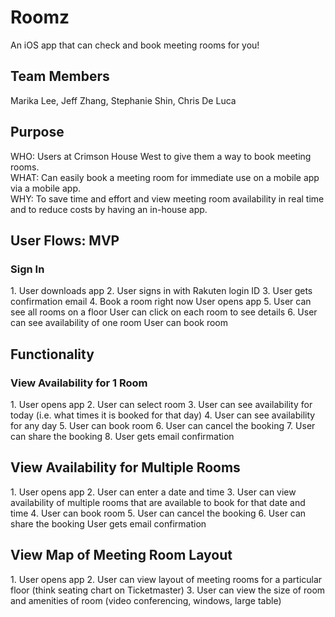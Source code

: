 <h1>Roomz</h1>
An iOS app that can check and book meeting rooms for you! 

<h2>Team Members</h2>
Marika Lee, Jeff Zhang, Stephanie Shin, Chris De Luca

<h2>Purpose</h2>
WHO: Users at Crimson House West to give them a way to book meeting rooms.<br>
WHAT: Can easily book a meeting room for immediate use on a mobile app via a mobile app. <br>
WHY: To save time and effort and view meeting room availability in real time and to reduce costs by having an in-house app.<br>

<h2>User Flows: MVP</h2>
<h3>Sign In</h3>
1. User downloads app
2. User signs in with Rakuten login ID 
3. User gets confirmation email
4. Book a room right now User opens app
5. User can see all rooms on a floor User can click on each room to see details 
6. User can see availability of one room User can book room

<h2>Functionality</h2>
<h3>View Availability for 1 Room</h3>
1. User opens app 
2. User can select room
3. User can see availability for today (i.e. what times it is booked for that day) 
4. User can see availability for any day 
5. User can book room 
6. User can cancel the booking 
7. User can share the booking
8. User gets email confirmation

<h2>View Availability for Multiple Rooms</h2>
1. User opens app 
2. User can enter a date and time
3. User can view availability of multiple rooms that are available to book for that date and time 
4. User can book room 
5. User can cancel the booking 
6. User can share the booking User gets email confirmation

<h2> View Map of Meeting Room Layout</h2>
1. User opens app
2. User can view layout of meeting rooms for a particular floor (think seating chart on Ticketmaster)
3. User can view the size of room and amenities of room (video conferencing, windows, large table)
